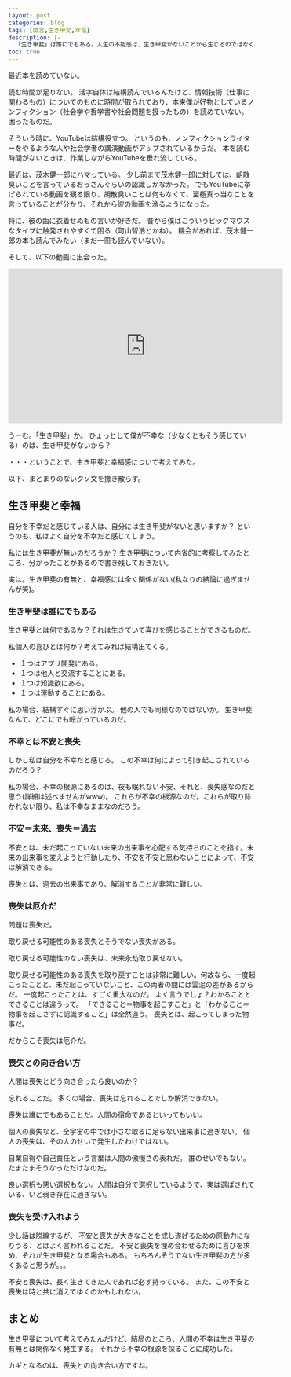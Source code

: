 ```yaml
---
layout: post
categories: blog
tags: [戯言,生き甲斐,幸福]
description: |-
  「生き甲斐」は誰にでもある。人生の不能感は、生き甲斐がないことから生じるのではなく、他から生じていることを自覚しよう。
toc: true
---
```


最近本を読めていない。

読む時間が足りない。
活字自体は結構読んでいるんだけど、情報技術（仕事に関わるもの）についてのものに時間が取られており、本来僕が好物としているノンフィクション（社会学や哲学書や社会問題を扱ったもの）を読めていない。
困ったものだ。

そういう時に、YouTubeは結構役立つ。
というのも、ノンフィクションライターをやるような人や社会学者の講演動画がアップされているからだ。
本を読む時間がないときは、作業しながらYouTubeを垂れ流している。

最近は、茂木健一郎にハマっている。
少し前まで茂木健一郎に対しては、胡散臭いことを言っているおっさんぐらいの認識しかなかった。
でもYouTubeに挙げられている動画を観る限り、胡散臭いことは何もなくて、至極真っ当なことを言っていることが分かり、それから彼の動画を漁るようになった。

特に、彼の歯に衣着せぬもの言いが好きだ。
昔から僕はこういうビッグマウスなタイプに触発されやすくて困る（町山智浩とかね）。
機会があれば、茂木健一郎の本も読んでみたい（まだ一冊も読んでいない）。

そして、以下の動画に出会った。

<iframe width="560" height="315" src="https://www.youtube.com/embed/F0imSfLf3vY" frameborder="0" allow="accelerometer; autoplay; encrypted-media; gyroscope; picture-in-picture" allowfullscreen></iframe>

うーむ。「生き甲斐」か。
ひょっとして僕が不幸な（少なくともそう感じている）のは、生き甲斐がないから？

・・・ということで、生き甲斐と幸福感について考えてみた。

以下、まとまりのないクソ文を撒き散らす。

## 生き甲斐と幸福

自分を不幸だと感じている人は、自分には生き甲斐がないと思いますか？
というのも、私はよく自分を不幸だと感じてしまう。

私には生き甲斐が無いのだろうか？
生き甲斐について内省的に考察してみたところ、分かったことがあるので書き残しておきたい。

実は。生き甲斐の有無と、幸福感には全く関係がない(私なりの結論に過ぎませんが笑)。

### 生き甲斐は誰にでもある

生き甲斐とは何であるか？それは生きていて喜びを感じることができるものだ。

私個人の喜びとは何か？考えてみれば結構出てくる。

* １つはアプリ開発にある。
* １つは他人と交流することにある。
* １つは知識欲にある。
* １つは運動することにある。

私の場合、結構すぐに思い浮かぶ。
他の人でも同様なのではないか。
生き甲斐なんて、どこにでも転がっているのだ。

### 不幸とは不安と喪失

しかし私は自分を不幸だと感じる。
この不幸は何によって引き起こされているのだろう？

私の場合、不幸の根源にあるのは、夜も眠れない不安、それと、喪失感なのだと思う(詳細は述べませんがwww)。
これらが不幸の根源なのだ。これらが取り除かれない限り、私は不幸なままなのだろう。

### 不安＝未来、喪失＝過去

不安とは、未だ起こっていない未来の出来事を心配する気持ちのことを指す。未来の出来事を変えようと行動したり、不安を不安と思わないことによって、不安は解消できる。

喪失とは、過去の出来事であり、解消することが非常に難しい。

### 喪失は厄介だ

問題は喪失だ。

取り戻せる可能性のある喪失とそうでない喪失がある。

取り戻せる可能性のない喪失は、未来永劫取り戻せない。

取り戻せる可能性のある喪失を取り戻すことは非常に難しい。何故なら、一度起こったことと、未だ起こっていないこと、この両者の間には雲泥の差があるからだ。
一度起こったことは、すごく重大なのだ。
よく言うでしょ？わかることとできることは違うって。
「できること＝物事を起こすこと」と「わかること＝物事を起こさずに認識すること」は全然違う。
喪失とは、起こってしまった物事だ。

だからこそ喪失は厄介だ。

### 喪失との向き合い方

人間は喪失とどう向き合ったら良いのか？

忘れることだ。
多くの場合、喪失は忘れることでしか解消できない。

喪失は誰にでもあることだ。人間の宿命であるといってもいい。

個人の喪失など、全宇宙の中では小さな取るに足らない出来事に過ぎない。
個人の喪失は、その人のせいで発生したわけではない。

自業自得や自己責任という言葉は人間の傲慢さの表れだ。
誰のせいでもない。たまたまそうなっただけなのだ。

良い選択も悪い選択もない。人間は自分で選択しているようで、実は選ばされている、いと弱き存在に過ぎない。

### 喪失を受け入れよう

少し話は脱線するが、
不安と喪失が大きなことを成し遂げるための原動力になりうる、とはよく言われることだ。
不安と喪失を埋め合わせるために喜びを求め、それが生き甲斐となる場合もある。
もちろんそうでない生き甲斐の方が多くあると思うが。。。

不安と喪失は、長く生きてきた人であれば必ず持っている。
また、この不安と喪失は時と共に消えてゆくのかもしれない。

## まとめ

生き甲斐について考えてみたんだけど、結局のところ、人間の不幸は生き甲斐の有無とは関係なく発生する。
それから不幸の根源を探ることに成功した。

カギとなるのは、喪失との向き合い方ですね。
